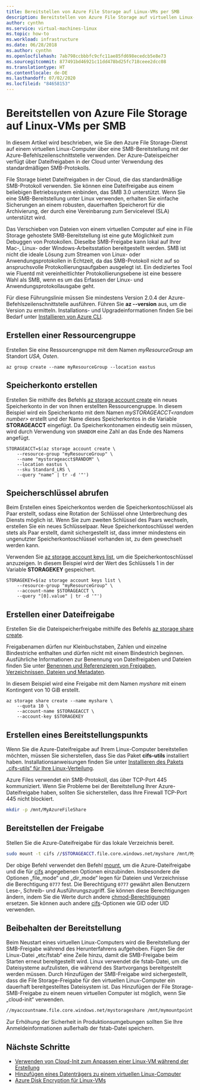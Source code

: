 ```yaml
---
title: Bereitstellen von Azure File Storage auf Linux-VMs per SMB
description: Bereitstellen von Azure File Storage auf virtuellen Linux-Computern per SMB mithilfe der Azure-Befehlszeilenschnittstelle
author: cynthn
ms.service: virtual-machines-linux
ms.topic: how-to
ms.workload: infrastructure
ms.date: 06/28/2018
ms.author: cynthn
ms.openlocfilehash: 7ab798ccbbbfc9cfc11ae85fd698ecedcb5e8e73
ms.sourcegitcommit: 877491bd46921c11dd478bd25fc718ceee2dcc08
ms.translationtype: HT
ms.contentlocale: de-DE
ms.lasthandoff: 07/02/2020
ms.locfileid: "84658153"
---
```

# <a name="mount-azure-file-storage-on-linux-vms-using-smb"></a>Bereitstellen von Azure File Storage auf Linux-VMs per SMB

In diesem Artikel wird beschrieben, wie Sie den Azure File Storage-Dienst auf einem virtuellen Linux-Computer über eine SMB-Bereitstellung mit der Azure-Befehlszeilenschnittstelle verwenden. Der Azure-Dateispeicher verfügt über Dateifreigaben in der Cloud unter Verwendung des standardmäßigen SMB-Protokolls. 

File Storage bietet Dateifreigaben in der Cloud, die das standardmäßige SMB-Protokoll verwenden. Sie können eine Dateifreigabe aus einem beliebigen Betriebssystem einbinden, das SMB 3.0 unterstützt. Wenn Sie eine SMB-Bereitstellung unter Linux verwenden, erhalten Sie einfache Sicherungen an einem robusten, dauerhaften Speicherort für die Archivierung, der durch eine Vereinbarung zum Servicelevel (SLA) unterstützt wird.

Das Verschieben von Dateien von einem virtuellen Computer auf eine in File Storage gehostete SMB-Bereitstellung ist eine gute Möglichkeit zum Debuggen von Protokollen. Dieselbe SMB-Freigabe kann lokal auf Ihrer Mac-, Linux- oder Windows-Arbeitsstation bereitgestellt werden. SMB ist nicht die ideale Lösung zum Streamen von Linux- oder Anwendungsprotokollen in Echtzeit, da das SMB-Protokoll nicht auf so anspruchsvolle Protokollierungsaufgaben ausgelegt ist. Ein dediziertes Tool wie Fluentd mit vereinheitlichter Protokollierungsebene ist eine bessere Wahl als SMB, wenn es um das Erfassen der Linux- und Anwendungsprotokollausgabe geht.

Für diese Führungslinie müssen Sie mindestens Version 2.0.4 der Azure-Befehlszeilenschnittstelle ausführen. Führen Sie **az --version** aus, um die Version zu ermitteln. Installations- und Upgradeinformationen finden Sie bei Bedarf unter [Installieren von Azure CLI](/cli/azure/install-azure-cli). 


## <a name="create-a-resource-group"></a>Erstellen einer Ressourcengruppe

Erstellen Sie eine Ressourcengruppe mit dem Namen *myResourceGroup* am Standort *USA, Osten*.

```azurecli
az group create --name myResourceGroup --location eastus
```

## <a name="create-a-storage-account"></a>Speicherkonto erstellen

Erstellen Sie mithilfe des Befehls [az storage account create](/cli/azure/storage/account) ein neues Speicherkonto in der von Ihnen erstellten Ressourcengruppe. In diesem Beispiel wird ein Speicherkonto mit dem Namen *mySTORAGEACCT\<random number>* erstellt und der Name dieses Speicherkontos in die Variable **STORAGEACCT** eingefügt. Da Speicherkontonamen eindeutig sein müssen, wird durch Verwendung von `$RANDOM` eine Zahl an das Ende des Namens angefügt.

```azurecli
STORAGEACCT=$(az storage account create \
    --resource-group "myResourceGroup" \
    --name "mystorageacct$RANDOM" \
    --location eastus \
    --sku Standard_LRS \
    --query "name" | tr -d '"')
```

## <a name="get-the-storage-key"></a>Speicherschlüssel abrufen

Beim Erstellen eines Speicherkontos werden die Speicherkontoschlüssel als Paar erstellt, sodass eine Rotation der Schlüssel ohne Unterbrechung des Diensts möglich ist. Wenn Sie zum zweiten Schlüssel des Paars wechseln, erstellen Sie ein neues Schlüsselpaar. Neue Speicherkontoschlüssel werden stets als Paar erstellt, damit sichergestellt ist, dass immer mindestens ein ungenutzter Speicherkontoschlüssel vorhanden ist, zu dem gewechselt werden kann.

Verwenden Sie [az storage account keys list](/cli/azure/storage/account/keys), um die Speicherkontoschlüssel anzuzeigen. In diesem Beispiel wird der Wert des Schlüssels 1 in der Variable **STORAGEKEY** gespeichert.

```azurecli
STORAGEKEY=$(az storage account keys list \
    --resource-group "myResourceGroup" \
    --account-name $STORAGEACCT \
    --query "[0].value" | tr -d '"')
```

## <a name="create-a-file-share"></a>Erstellen einer Dateifreigabe

Erstellen Sie die Dateispeicherfreigabe mithilfe des Befehls [az storage share create](/cli/azure/storage/share). 

Freigabenamen dürfen nur Kleinbuchstaben, Zahlen und einzelne Bindestriche enthalten und dürfen nicht mit einem Bindestrich beginnen. Ausführliche Informationen zur Benennung von Dateifreigaben und Dateien finden Sie unter [Benennen und Referenzieren von Freigaben, Verzeichnissen, Dateien und Metadaten](https://docs.microsoft.com/rest/api/storageservices/Naming-and-Referencing-Shares--Directories--Files--and-Metadata).

In diesem Beispiel wird eine Freigabe mit dem Namen *myshare* mit einem Kontingent von 10 GiB erstellt. 

```azurecli
az storage share create --name myshare \
    --quota 10 \
    --account-name $STORAGEACCT \
    --account-key $STORAGEKEY
```

## <a name="create-a-mount-point"></a>Erstellen eines Bereitstellungspunkts

Wenn Sie die Azure-Dateifreigabe auf Ihrem Linux-Computer bereitstellen möchten, müssen Sie sicherstellen, dass Sie das Paket **cifs-utils** installiert haben. Installationsanweisungen finden Sie unter [Installieren des Pakets „cifs-utils“ für Ihre Linux-Verteilung](../../storage/files/storage-how-to-use-files-linux.md#install-cifs-utils).

Azure Files verwendet ein SMB-Protokoll, das über TCP-Port 445 kommuniziert.  Wenn Sie Probleme bei der Bereitstellung Ihrer Azure-Dateifreigabe haben, sollten Sie sicherstellen, dass Ihre Firewall TCP-Port 445 nicht blockiert.


```bash
mkdir -p /mnt/MyAzureFileShare
```

## <a name="mount-the-share"></a>Bereitstellen der Freigabe

Stellen Sie die Azure-Dateifreigabe für das lokale Verzeichnis bereit. 

```bash
sudo mount -t cifs //$STORAGEACCT.file.core.windows.net/myshare /mnt/MyAzureFileShare -o vers=3.0,username=$STORAGEACCT,password=$STORAGEKEY,dir_mode=0777,file_mode=0777,serverino
```

Der obige Befehl verwendet den Befehl [mount](https://linux.die.net/man/8/mount), um die Azure-Dateifreigabe und die für [cifs](https://linux.die.net/man/8/mount.cifs) angegebenen Optionen einzubinden. Insbesondere die Optionen „file_mode“ und „dir_mode“ legen für Dateien und Verzeichnisse die Berechtigung `0777` fest. Die Berechtigung `0777` gewährt allen Benutzern Lese-, Schreib- und Ausführungszugriff. Sie können diese Berechtigungen ändern, indem Sie die Werte durch andere [chmod-Berechtigungen](https://en.wikipedia.org/wiki/Chmod) ersetzen. Sie können auch andere [cifs](https://linux.die.net/man/8/mount.cifs)-Optionen wie GID oder UID verwenden. 


## <a name="persist-the-mount"></a>Beibehalten der Bereitstellung

Beim Neustart eines virtuellen Linux-Computers wird die Bereitstellung der SMB-Freigabe während des Herunterfahrens aufgehoben. Fügen Sie der Linux-Datei „etc/fstab“ eine Zeile hinzu, damit die SMB-Freigabe beim Starten erneut bereitgestellt wird. Linux verwendet die fstab-Datei, um die Dateisysteme aufzulisten, die während des Startvorgangs bereitgestellt werden müssen. Durch Hinzufügen der SMB-Freigabe wird sichergestellt, dass die File Storage-Freigabe für den virtuellen Linux-Computer ein dauerhaft bereitgestelltes Dateisystem ist. Das Hinzufügen der File Storage-SMB-Freigabe zu einem neuen virtuellen Computer ist möglich, wenn Sie „cloud-init“ verwenden.

```bash
//myaccountname.file.core.windows.net/mystorageshare /mnt/mymountpoint cifs vers=3.0,username=mystorageaccount,password=myStorageAccountKeyEndingIn==,dir_mode=0777,file_mode=0777
```

Zur Erhöhung der Sicherheit in Produktionsumgebungen sollten Sie Ihre Anmeldeinformationen außerhalb der fstab-Datei speichern.

## <a name="next-steps"></a>Nächste Schritte

- [Verwenden von Cloud-Init zum Anpassen einer Linux-VM während der Erstellung](using-cloud-init.md)
- [Hinzufügen eines Datenträgers zu einem virtuellen Linux-Computer](add-disk.md)
- [Azure Disk Encryption für Linux-VMs](disk-encryption-overview.md)

